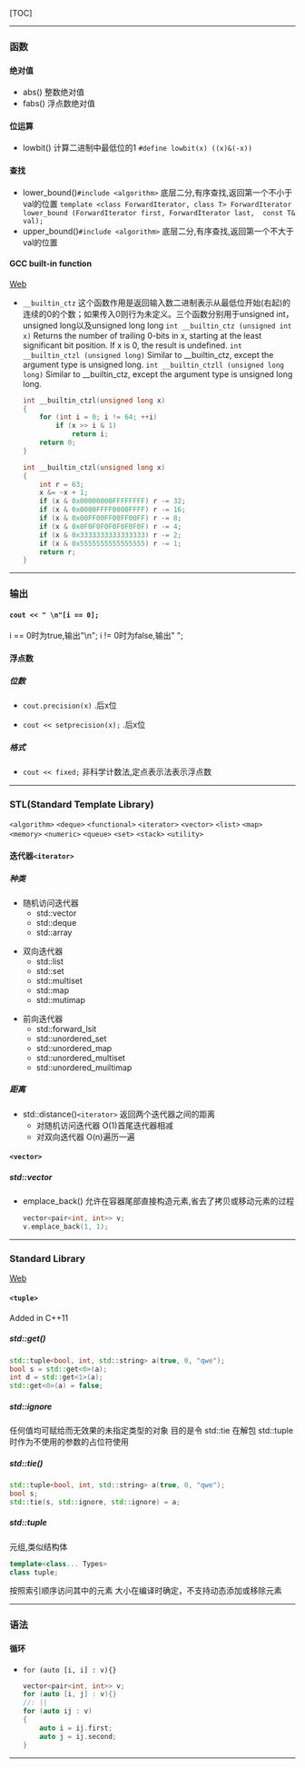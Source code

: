 [TOC]

***

### 函数

#### 绝对值
* abs()
整数绝对值
* fabs()
浮点数绝对值

#### 位运算
* lowbit()
计算二进制中最低位的1
`
#define lowbit(x) ((x)&(-x))
`

#### 查找
* lower_bound()`#include <algorithm>`
底层二分,有序查找,返回第一个不小于val的位置
`
template <class ForwardIterator, class T>
ForwardIterator lower_bound (ForwardIterator first, ForwardIterator last,  const T& val);
`
* upper_bound()`#include <algorithm>`
底层二分,有序查找,返回第一个不大于val的位置


#### GCC built-in function
[Web](https://gcc.gnu.org/onlinedocs/gcc/Other-Builtins.html)
* `__builtin_ctz`
这个函数作用是返回输入数二进制表示从最低位开始(右起)的连续的0的个数；如果传入0则行为未定义。三个函数分别用于unsigned int，unsigned long以及unsigned long long
`int __builtin_ctz (unsigned int x)`
Returns the number of trailing 0-bits in x, starting at the least significant bit position. If x is 0, the result is undefined.
`int __builtin_ctzl (unsigned long)`
Similar to __builtin_ctz, except the argument type is unsigned long.
`int __builtin_ctzll (unsigned long long)`
Similar to __builtin_ctz, except the argument type is unsigned long long.

    ```c
    int __builtin_ctzl(unsigned long x) 
    {
        for (int i = 0; i != 64; ++i)
            if (x >> i & 1) 
                return i;
        return 0;
    }
    ```
    ```c
    int __builtin_ctzl(unsigned long x) 
    {
        int r = 63;
        x &= ~x + 1;
        if (x & 0x00000000FFFFFFFF) r -= 32;
        if (x & 0x0000FFFF0000FFFF) r -= 16;
        if (x & 0x00FF00FF00FF00FF) r -= 8;
        if (x & 0x0F0F0F0F0F0F0F0F) r -= 4;
        if (x & 0x3333333333333333) r -= 2;
        if (x & 0x5555555555555555) r -= 1;
        return r;
    }
    ```



***

### 输出

#### `cout << " \n"[i == 0];`
i == 0时为true,输出"\n";
i != 0时为false,输出" ";

#### 浮点数

##### 位数
* `cout.precision(x)`
.后x位

* `cout << setprecision(x);`
.后x位

##### 格式
* `cout << fixed;`
非科学计数法,定点表示法表示浮点数


***

### STL(Standard Template Library)
`<algorithm>`
`<deque>`
`<functional>`
`<iterator>`
`<vector>`
`<list>`
`<map>`
`<memory>`
`<numeric>`
`<queue>`
`<set>`
`<stack>`
`<utility>`



#### 迭代器`<iterator>`



##### 种类

* 随机访问迭代器
    * std::vector
    * std::deque
    * std::array
- 双向迭代器
    - std::list
    - std::set
    - std::multiset
    - std::map
    - std::mutimap
* 前向迭代器
    * std::forward_lsit
    * std::unordered_set
    * std::unordered_map
    * std::unordered_multiset
    * std::unordered_muiltimap


##### 距离
* std::distance()`<iterator>`
返回两个迭代器之间的距离
    * 对随机访问迭代器
    O(1)首尾迭代器相减
    * 对双向迭代器
    O(n)遍历一遍



#### `<vector>`

##### std::vector

* emplace_back()
允许在容器尾部直接构造元素,省去了拷贝或移动元素的过程
    
    ```cpp
    vector<pair<int, int>> v;
    v.emplace_back(1, 1);
    ```



***


### Standard Library
[Web](https://en.cppreference.com/w/cpp/standard_library)


#### `<tuple>`
Added in C++11


##### std::get<index>()
```cpp
std::tuple<bool, int, std::string> a(true, 0, "qwe");
bool s = std::get<0>(a);
int d = std::get<1>(a);
std::get<0>(a) = false;
```


##### std::ignore
任何值均可赋给而无效果的未指定类型的对象
目的是令 std::tie 在解包 std::tuple 时作为不使用的参数的占位符使用


##### std::tie()
```cpp
std::tuple<bool, int, std::string> a(true, 0, "qwe");
bool s;
std::tie(s, std::ignore, std::ignore) = a;
```


##### std::tuple
元组,类似结构体
```cpp
template<class... Types>
class tuple;
```
按照索引顺序访问其中的元素
大小在编译时确定，不支持动态添加或移除元素






***

### 语法


#### 循环

* `for (auto [i, i] : v){}`
    ```cpp
    vector<pair<int, int>> v;
    for (auto [i, j] : v){}
    //: ||
    for (auto ij : v)
    {
        auto i = ij.first;
        auto j = ij.second;
    }
    ```




***
